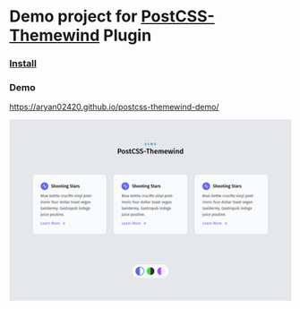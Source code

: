# Demo project for <a href="https://github.com/aryan02420/postcss-themewind/">PostCSS-Themewind</a> Plugin

### <a href="https://github.com/aryan02420/postcss-themewind/#usage">Install</a>

### Demo
<a href="https://aryan02420.github.io/postcss-themewind-demo/">https://aryan02420.github.io/postcss-themewind-demo/</a>
<p align="center">
    <a href="https://aryan02420.github.io/postcss-themewind-demo/"><img alt="postcss-themewind demo" src="./preview.png"></a>
</p>
